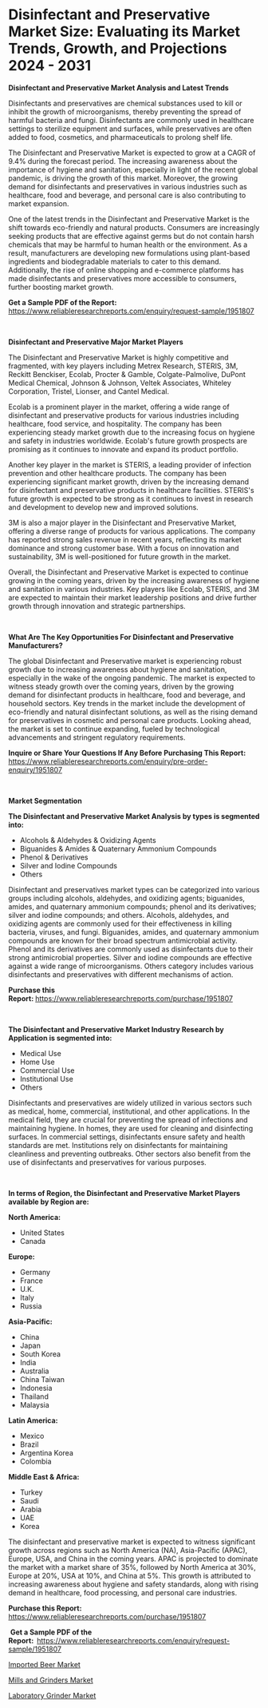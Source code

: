 <p><h1>Disinfectant and Preservative Market Size: Evaluating its Market Trends, Growth, and Projections 2024 - 2031</h1></p><p><strong>Disinfectant and Preservative Market Analysis and Latest Trends</strong></p>
<p><p>Disinfectants and preservatives are chemical substances used to kill or inhibit the growth of microorganisms, thereby preventing the spread of harmful bacteria and fungi. Disinfectants are commonly used in healthcare settings to sterilize equipment and surfaces, while preservatives are often added to food, cosmetics, and pharmaceuticals to prolong shelf life.</p><p>The Disinfectant and Preservative Market is expected to grow at a CAGR of 9.4% during the forecast period. The increasing awareness about the importance of hygiene and sanitation, especially in light of the recent global pandemic, is driving the growth of this market. Moreover, the growing demand for disinfectants and preservatives in various industries such as healthcare, food and beverage, and personal care is also contributing to market expansion.</p><p>One of the latest trends in the Disinfectant and Preservative Market is the shift towards eco-friendly and natural products. Consumers are increasingly seeking products that are effective against germs but do not contain harsh chemicals that may be harmful to human health or the environment. As a result, manufacturers are developing new formulations using plant-based ingredients and biodegradable materials to cater to this demand. Additionally, the rise of online shopping and e-commerce platforms has made disinfectants and preservatives more accessible to consumers, further boosting market growth.</p></p>
<p><strong>Get a Sample PDF of the Report:&nbsp;</strong> <a href="https://www.reliableresearchreports.com/enquiry/request-sample/1951807">https://www.reliableresearchreports.com/enquiry/request-sample/1951807</a></p>
<p>&nbsp;</p>
<p><strong>Disinfectant and Preservative Major Market Players</strong></p>
<p><p>The Disinfectant and Preservative Market is highly competitive and fragmented, with key players including Metrex Research, STERIS, 3M, Reckitt Benckiser, Ecolab, Procter & Gamble, Colgate-Palmolive, DuPont Medical Chemical, Johnson & Johnson, Veltek Associates, Whiteley Corporation, Tristel, Lionser, and Cantel Medical.</p><p>Ecolab is a prominent player in the market, offering a wide range of disinfectant and preservative products for various industries including healthcare, food service, and hospitality. The company has been experiencing steady market growth due to the increasing focus on hygiene and safety in industries worldwide. Ecolab's future growth prospects are promising as it continues to innovate and expand its product portfolio.</p><p>Another key player in the market is STERIS, a leading provider of infection prevention and other healthcare products. The company has been experiencing significant market growth, driven by the increasing demand for disinfectant and preservative products in healthcare facilities. STERIS's future growth is expected to be strong as it continues to invest in research and development to develop new and improved solutions.</p><p>3M is also a major player in the Disinfectant and Preservative Market, offering a diverse range of products for various applications. The company has reported strong sales revenue in recent years, reflecting its market dominance and strong customer base. With a focus on innovation and sustainability, 3M is well-positioned for future growth in the market.</p><p>Overall, the Disinfectant and Preservative Market is expected to continue growing in the coming years, driven by the increasing awareness of hygiene and sanitation in various industries. Key players like Ecolab, STERIS, and 3M are expected to maintain their market leadership positions and drive further growth through innovation and strategic partnerships.</p></p>
<p>&nbsp;</p>
<p><strong>What Are The Key Opportunities For Disinfectant and Preservative Manufacturers?</strong></p>
<p><p>The global Disinfectant and Preservative market is experiencing robust growth due to increasing awareness about hygiene and sanitation, especially in the wake of the ongoing pandemic. The market is expected to witness steady growth over the coming years, driven by the growing demand for disinfectant products in healthcare, food and beverage, and household sectors. Key trends in the market include the development of eco-friendly and natural disinfectant solutions, as well as the rising demand for preservatives in cosmetic and personal care products. Looking ahead, the market is set to continue expanding, fueled by technological advancements and stringent regulatory requirements.</p></p>
<p><strong>Inquire or Share Your Questions If Any Before Purchasing This Report:</strong> <a href="https://www.reliableresearchreports.com/enquiry/pre-order-enquiry/1951807">https://www.reliableresearchreports.com/enquiry/pre-order-enquiry/1951807</a></p>
<p>&nbsp;</p>
<p><strong>Market Segmentation</strong></p>
<p><strong>The Disinfectant and Preservative Market Analysis by types is segmented into:</strong></p>
<p><ul><li>Alcohols & Aldehydes & Oxidizing Agents</li><li>Biguanides & Amides & Quaternary Ammonium Compounds</li><li>Phenol & Derivatives</li><li>Silver and Iodine Compounds</li><li>Others</li></ul></p>
<p><p>Disinfectant and preservatives market types can be categorized into various groups including alcohols, aldehydes, and oxidizing agents; biguanides, amides, and quaternary ammonium compounds; phenol and its derivatives; silver and iodine compounds; and others. Alcohols, aldehydes, and oxidizing agents are commonly used for their effectiveness in killing bacteria, viruses, and fungi. Biguanides, amides, and quaternary ammonium compounds are known for their broad spectrum antimicrobial activity. Phenol and its derivatives are commonly used as disinfectants due to their strong antimicrobial properties. Silver and iodine compounds are effective against a wide range of microorganisms. Others category includes various disinfectants and preservatives with different mechanisms of action.</p></p>
<p><strong>Purchase this Report:&nbsp;</strong><a href="https://www.reliableresearchreports.com/purchase/1951807">https://www.reliableresearchreports.com/purchase/1951807</a></p>
<p>&nbsp;</p>
<p><strong>The Disinfectant and Preservative Market Industry Research by Application is segmented into:</strong></p>
<p><ul><li>Medical Use</li><li>Home Use</li><li>Commercial Use</li><li>Institutional Use</li><li>Others</li></ul></p>
<p><p>Disinfectants and preservatives are widely utilized in various sectors such as medical, home, commercial, institutional, and other applications. In the medical field, they are crucial for preventing the spread of infections and maintaining hygiene. In homes, they are used for cleaning and disinfecting surfaces. In commercial settings, disinfectants ensure safety and health standards are met. Institutions rely on disinfectants for maintaining cleanliness and preventing outbreaks. Other sectors also benefit from the use of disinfectants and preservatives for various purposes.</p></p>
<p>&nbsp;</p>
<p><strong>In terms of Region, the Disinfectant and Preservative Market Players available by Region are:</strong></p>
<p>
    <p> <strong> North America: </strong>
        <ul>
            <li>United States</li>
            <li>Canada</li>
        </ul>
        </p> 
    <p> <strong> Europe: </strong>
        <ul>
            <li>Germany</li>
            <li>France</li>
            <li>U.K.</li>
            <li>Italy</li>
            <li>Russia</li>
        </ul>
        </p> 
    <p> <strong> Asia-Pacific: </strong>
        <ul>
            <li>China</li>
            <li>Japan</li>
            <li>South Korea</li>
            <li>India</li>
            <li>Australia</li>
            <li>China Taiwan</li>
            <li>Indonesia</li>
            <li>Thailand</li>
            <li>Malaysia</li>
        </ul>
        </p> 
    <p> <strong> Latin America: </strong>
        <ul>
            <li>Mexico</li>
            <li>Brazil</li>
            <li>Argentina Korea</li>
            <li>Colombia</li>
        </ul>
        </p> 
    <p> <strong> Middle East & Africa: </strong>
        <ul>
            <li>Turkey</li>
            <li>Saudi</li>
            <li>Arabia</li>
            <li>UAE</li>
            <li>Korea</li>
        </ul>
    </p>
    </p>
<p><p>The disinfectant and preservative market is expected to witness significant growth across regions such as North America (NA), Asia-Pacific (APAC), Europe, USA, and China in the coming years. APAC is projected to dominate the market with a market share of 35%, followed by North America at 30%, Europe at 20%, USA at 10%, and China at 5%. This growth is attributed to increasing awareness about hygiene and safety standards, along with rising demand in healthcare, food processing, and personal care industries.</p></p>
<p><strong>Purchase this Report: </strong><a href="https://www.reliableresearchreports.com/purchase/1951807">https://www.reliableresearchreports.com/purchase/1951807</a></p>
<p>&nbsp;<strong>Get a Sample PDF of the Report:&nbsp;&nbsp;</strong><a href="https://www.reliableresearchreports.com/enquiry/request-sample/1951807">https://www.reliableresearchreports.com/enquiry/request-sample/1951807</a></p>
<p><strong></strong></p>
<p><p><a href="https://view.publitas.com/reportprime-1/imported-beer-market-centers-on-aspects-such-as-market-growth-market-share-market-opportunity-and-projected-forecasts-spanning-from-2023-to-2030/">Imported Beer Market</a></p><p><a href="https://view.publitas.com/reportprime-1/mills-and-grinders-market-dynamics-2023-2030-also-about-its-market-trends-projections-and-opportunities/">Mills and Grinders Market</a></p><p><a href="https://view.publitas.com/reportprime-1/laboratory-grinder-market-dynamics-2023-2030-also-about-its-market-trends-projections-and-opportunities/">Laboratory Grinder Market</a></p></p>